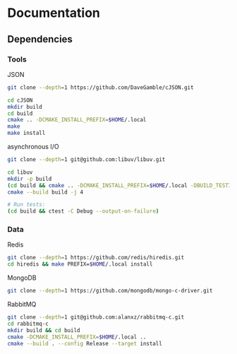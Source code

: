 # Documentation
## Dependencies
### Tools
JSON
```bash
git clone --depth=1 https://github.com/DaveGamble/cJSON.git

cd cJSON
mkdir build
cd build
cmake .. -DCMAKE_INSTALL_PREFIX=$HOME/.local
make
make install
```
asynchronous I/O
```bash
git clone --depth=1 git@github.com:libuv/libuv.git

cd libuv
mkdir -p build
(cd build && cmake .. -DCMAKE_INSTALL_PREFIX=$HOME/.local -DBUILD_TESTING=ON) # generate project with tests
cmake --build build -j 4

# Run tests:
(cd build && ctest -C Debug --output-on-failure)
```
### Data
Redis
```bash
git clone --depth=1 https://github.com/redis/hiredis.git
cd hiredis && make PREFIX=$HOME/.local install
```
MongoDB
```bash
git clone --depth=1 https://github.com/mongodb/mongo-c-driver.git
```
RabbitMQ
```bash
git clone --depth=1 git@github.com:alanxz/rabbitmq-c.git
cd rabbitmq-c
mkdir build && cd build
cmake -DCMAKE_INSTALL_PREFIX=$HOME/.local ..
cmake --build . --config Release --target install
```